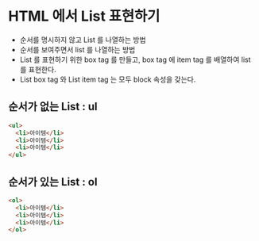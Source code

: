 # HTML 에서 List 표현하기

- 순서를 명시하지 않고 List 를 나열하는 방법
- 순서를 보여주면서 list 를 나열하는 방법
- List 를 표현하기 위한 box tag 를 만들고, box tag 에 item tag 를 배열하여 list 를 표현한다.
- List box tag 와 List item tag 는 모두 block 속성을 갖는다.

## 순서가 없는 List : ul

```html
<ul>
  <li>아이템</li>
  <li>아이템</li>
  <li>아이템</li>
</ul>
```

## 순서가 있는 List : ol

```html
<ol>
  <li>아이템</li>
  <li>아이템</li>
  <li>아이템</li>
</ol>
```

